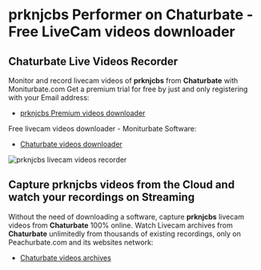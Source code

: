 # prknjcbs Performer on Chaturbate - Free LiveCam videos downloader

## Chaturbate Live Videos Recorder

Monitor and record livecam videos of **prknjcbs** from **Chaturbate** with Moniturbate.com
Get a premium trial for free by just and only registering with your Email address:
* [prknjcbs Premium videos downloader](https://moniturbate.com/request-demo-licence-key.html)

Free livecam videos downloader - Moniturbate Software:
* [Chaturbate videos downloader](https://moniturbate.com/moniturbate-download-software.html)

![prknjcbs livecam videos recorder](https://peachurnet.com/templates/moniturbate-software.png)


## Capture prknjcbs videos from the Cloud and watch your recordings on Streaming

Without the need of downloading a software, capture **prknjcbs** livecam videos from **Chaturbate** 100% online.
Watch Livecam archives from **Chaturbate** unlimitedly from thousands of existing recordings, only on Peachurbate.com and its websites network:
* [Chaturbate videos archives](https://peachurnet.com/)